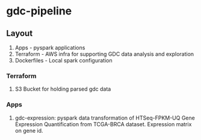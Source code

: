 # gdc-pipeline

## Layout
1. Apps - pyspark applications
2. Terraform - AWS infra for supporting GDC data analysis and exploration
3. Dockerfiles - Local spark configuration

### Terraform
1. S3 Bucket for holding parsed gdc data

### Apps
1. gdc-expression: pyspark data transformation of HTSeq-FPKM-UQ Gene Expression Quantification from TCGA-BRCA dataset. Expression matrix on gene id. 